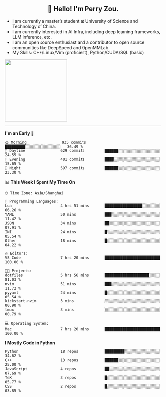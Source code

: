 <h2 align="center">👋 Hello! I'm Perry Zou.</h2>

- I am currently a master’s student at University of Science and Technology of China.
- I am currently interested in AI Infra, including deep learning frameworks, LLM inference, etc.
- I am an open source enthusiast and a contributor to open source communities like DeepSpeed and OpenMMLab.
- My Skills: C++/Linux/Vim (proficient), Python/CUDA/SQL (basic)

<img height=200 align="center" src="https://github-readme-stats.vercel.app/api?username=zonepg" />

-------

<!--START_SECTION:waka-->
**I'm an Early 🐤** 

```text
🌞 Morning                935 commits         █████████░░░░░░░░░░░░░░░░   36.49 % 
🌆 Daytime                629 commits         ██████░░░░░░░░░░░░░░░░░░░   24.55 % 
🌃 Evening                401 commits         ████░░░░░░░░░░░░░░░░░░░░░   15.65 % 
🌙 Night                  597 commits         ██████░░░░░░░░░░░░░░░░░░░   23.30 % 
```


📊 **This Week I Spent My Time On** 

```text
🕑︎ Time Zone: Asia/Shanghai

💬 Programming Languages: 
Lua                      4 hrs 51 mins       █████████████████░░░░░░░░   66.26 % 
YAML                     50 mins             ███░░░░░░░░░░░░░░░░░░░░░░   11.42 % 
JSON                     34 mins             ██░░░░░░░░░░░░░░░░░░░░░░░   07.91 % 
INI                      24 mins             █░░░░░░░░░░░░░░░░░░░░░░░░   05.54 % 
Other                    18 mins             █░░░░░░░░░░░░░░░░░░░░░░░░   04.22 % 

🔥 Editors: 
VS Code                  7 hrs 20 mins       █████████████████████████   100.00 % 

🐱‍💻 Projects: 
dotfiles                 5 hrs 56 mins       ████████████████████░░░░░   81.03 % 
nvim                     51 mins             ███░░░░░░░░░░░░░░░░░░░░░░   11.72 % 
pyyaml                   24 mins             █░░░░░░░░░░░░░░░░░░░░░░░░   05.54 % 
kickstart.nvim           3 mins              ░░░░░░░░░░░░░░░░░░░░░░░░░   00.90 % 
tmux                     3 mins              ░░░░░░░░░░░░░░░░░░░░░░░░░   00.79 % 

💻 Operating System: 
Mac                      7 hrs 20 mins       █████████████████████████   100.00 % 
```

**I Mostly Code in Python** 

```text
Python                   18 repos            █████████░░░░░░░░░░░░░░░░   34.62 % 
C++                      13 repos            ██████░░░░░░░░░░░░░░░░░░░   25.00 % 
JavaScript               4 repos             ██░░░░░░░░░░░░░░░░░░░░░░░   07.69 % 
TeX                      3 repos             █░░░░░░░░░░░░░░░░░░░░░░░░   05.77 % 
CSS                      2 repos             █░░░░░░░░░░░░░░░░░░░░░░░░   03.85 % 
```




<!--END_SECTION:waka-->

